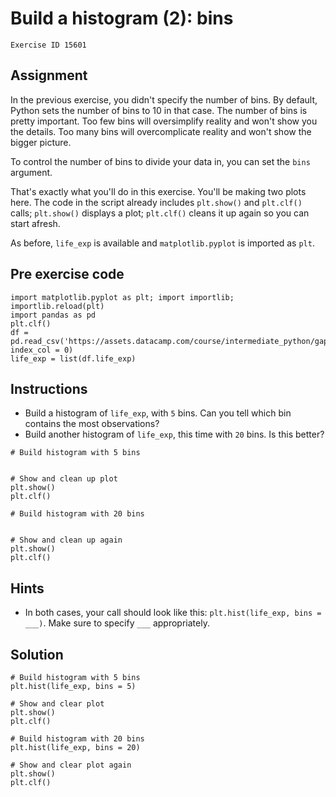 
#  Build a histogram (2): bins

```
Exercise ID 15601
```

##  Assignment 

In the previous exercise, you didn't specify the number of bins. By default, Python sets the number of bins to 10 in that case. The number of bins is pretty important. Too few bins will oversimplify reality and won't show you the details. Too many bins will overcomplicate reality and won't show the bigger picture.

To control the number of bins to divide your data in, you can set the `bins` argument.

That's exactly what you'll do in this exercise. You'll be making two plots here. The code in the script already includes `plt.show()` and `plt.clf()` calls; `plt.show()` displays a plot; `plt.clf()` cleans it up again so you can start afresh.

As before, `life_exp` is available and `matplotlib.pyplot` is imported as `plt`.

##  Pre exercise code 

```
import matplotlib.pyplot as plt; import importlib; importlib.reload(plt)
import pandas as pd
plt.clf()
df = pd.read_csv('https://assets.datacamp.com/course/intermediate_python/gapminder.csv', index_col = 0)
life_exp = list(df.life_exp)
```



##  Instructions 

- Build a histogram of `life_exp`, with `5` bins. Can you tell which bin contains the most observations?
- Build another histogram of `life_exp`, this time with `20` bins. Is this better?



```
# Build histogram with 5 bins


# Show and clean up plot
plt.show()
plt.clf()

# Build histogram with 20 bins


# Show and clean up again
plt.show()
plt.clf()
```

##  Hints 

- In both cases, your call should look like this: `plt.hist(life_exp, bins = ___)`. Make sure to specify `___` appropriately.



##  Solution 

```
# Build histogram with 5 bins
plt.hist(life_exp, bins = 5)

# Show and clear plot
plt.show()
plt.clf()

# Build histogram with 20 bins
plt.hist(life_exp, bins = 20)

# Show and clear plot again
plt.show()
plt.clf()
```


